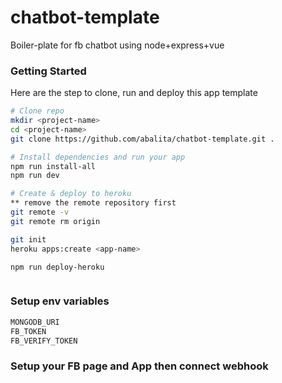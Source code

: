 # chatbot-template
Boiler-plate for fb chatbot using node+express+vue

### Getting Started
Here are the step to clone, run and deploy this app template

```bash
# Clone repo
mkdir <project-name>
cd <project-name>
git clone https://github.com/abalita/chatbot-template.git .

# Install dependencies and run your app
npm run install-all
npm run dev

# Create & deploy to heroku
** remove the remote repository first
git remote -v
git remote rm origin

git init
heroku apps:create <app-name>

npm run deploy-heroku



```

### Setup env variables
```bash
MONGODB_URI
FB_TOKEN
FB_VERIFY_TOKEN

```

### Setup your FB page and App then connect webhook
